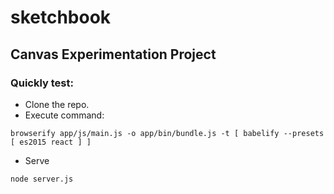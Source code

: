 # sketchbook
## Canvas Experimentation Project
### Quickly test:
* Clone the repo.
* Execute command:
```
browserify app/js/main.js -o app/bin/bundle.js -t [ babelify --presets [ es2015 react ] ]
```
* Serve
```
node server.js
```
